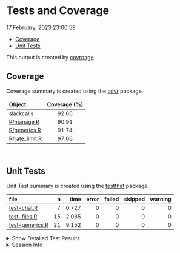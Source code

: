 Tests and Coverage
================
17 February, 2023 23:00:59

  - [Coverage](#coverage)
  - [Unit Tests](#unit-tests)

This output is created by
[covrpage](https://github.com/yonicd/covrpage).

## Coverage

Coverage summary is created using the
[covr](https://github.com/r-lib/covr) package.

| Object                               | Coverage (%) |
| :----------------------------------- | :----------: |
| slackcalls                           |    92.66     |
| [R/manage.R](../R/manage.R)          |    90.91     |
| [R/generics.R](../R/generics.R)      |    91.74     |
| [R/rate\_limit.R](../R/rate_limit.R) |    97.06     |

<br>

## Unit Tests

Unit Test summary is created using the
[testthat](https://github.com/r-lib/testthat) package.

| file                                        |  n |  time | error | failed | skipped | warning |
| :------------------------------------------ | -: | ----: | ----: | -----: | ------: | ------: |
| [test-chat.R](testthat/test-chat.R)         |  7 | 0.727 |     0 |      0 |       0 |       0 |
| [test-files.R](testthat/test-files.R)       | 15 | 2.085 |     0 |      0 |       0 |       0 |
| [test-generics.R](testthat/test-generics.R) | 21 | 9.152 |     0 |      0 |       0 |       0 |

<details closed>

<summary> Show Detailed Test Results </summary>

| file                                                  | context  | test                                          | status | n |  time |
| :---------------------------------------------------- | :------- | :-------------------------------------------- | :----- | -: | ----: |
| [test-chat.R](testthat/test-chat.R#L49_L57)           | chat     | chat\_slack (etc) works                       | PASS   | 5 | 0.508 |
| [test-chat.R](testthat/test-chat.R#L84_L94)           | chat     | cleanup works                                 | PASS   | 2 | 0.219 |
| [test-files.R](testthat/test-files.R#L49_L58)         | files    | files\_slack can upload text                  | PASS   | 5 | 0.522 |
| [test-files.R](testthat/test-files.R#L79_L84)         | files    | files\_slack can list files                   | PASS   | 2 | 0.377 |
| [test-files.R](testthat/test-files.R#L90_L98)         | files    | files\_slack can get info                     | PASS   | 3 | 0.224 |
| [test-files.R](testthat/test-files.R#L123_L132)       | files    | files\_slack can upload files                 | PASS   | 3 | 0.308 |
| [test-files.R](testthat/test-files.R#L139_L152)       | files    | files\_slack can clean up                     | PASS   | 2 | 0.654 |
| [test-generics.R](testthat/test-generics.R#L56_L65)   | generics | post\_slack works                             | PASS   | 3 | 0.178 |
| [test-generics.R](testthat/test-generics.R#L79_L91)   | generics | post\_slack creates appropriate error objects | PASS   | 4 | 0.140 |
| [test-generics.R](testthat/test-generics.R#L98_L106)  | generics | post\_slack limits work                       | PASS   | 6 | 1.275 |
| [test-generics.R](testthat/test-generics.R#L139_L149) | generics | post\_slack respects max                      | PASS   | 4 | 0.917 |
| [test-generics.R](testthat/test-generics.R#L192_L203) | generics | rate limits work                              | PASS   | 4 | 6.642 |

</details>

<details>

<summary> Session Info </summary>

| Field    | Value                         |                                                                                                                                                                                                                                                                    |
| :------- | :---------------------------- | :----------------------------------------------------------------------------------------------------------------------------------------------------------------------------------------------------------------------------------------------------------------- |
| Version  | R version 4.2.2 (2022-10-31)  |                                                                                                                                                                                                                                                                    |
| Platform | x86\_64-pc-linux-gnu (64-bit) | <a href="https://github.com/yonicd/slackcalls/commit/3bfa9f6408ff1f580d24396f7cd09170d7696995/checks" target="_blank"><span title="Built on Github Actions">![](https://github.com/metrumresearchgroup/covrpage/blob/actions/inst/logo/gh.png?raw=true)</span></a> |
| Running  | Ubuntu 22.04.1 LTS            |                                                                                                                                                                                                                                                                    |
| Language | C                             |                                                                                                                                                                                                                                                                    |
| Timezone | UTC                           |                                                                                                                                                                                                                                                                    |

| Package  | Version |
| :------- | :------ |
| testthat | 3.1.6   |
| covr     | 3.6.1   |
| covrpage | 0.2     |

</details>

<!--- Final Status : pass --->
